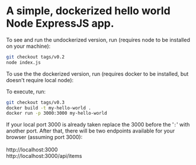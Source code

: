 # A simple, dockerized hello world Node ExpressJS app.

To see and run the undockerized version, run (requires node to be installed on your machine):
```bash
git checkout tags/v0.2
node index.js
```

To use the the dockerized version, run (requires docker to be installed, but doesn't require local node):

To execute, run: 

```bash
git checkout tags/v0.3
docker build -t my-hello-world .
docker run -p 3000:3000 my-hello-world
```

If your local port 3000 is already taken replace the 3000 before the '`:`' with another port.
After that, there will be two endpoints available for your browser (assuming port 3000):<br><br>
http://localhost:3000<br>
http://localhost:3000/api/items
